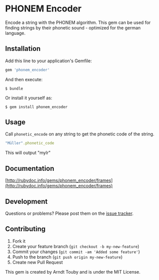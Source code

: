 # PHONEM Encoder

Encode a string with the PHONEM algorithm. This gem can be used for finding strings by their phonetic sound - optimized for the german language.


## Installation

Add this line to your application's Gemfile:

```ruby
gem 'phonem_encoder'
```
And then execute:

    $ bundle

Or install it yourself as:

    $ gem install phonem_encoder


## Usage

Call `phonetic_encode` on any string to get the phonetic code of the string.

```ruby
"Müller".phonetic_code
```

This will output "mylr"


## Documentation

[http://rubydoc.info/gems/phonem_encoder/frames](http://rubydoc.info/gems/phonem_encoder/frames)


## Development

Questions or problems? Please post them on the [issue tracker](https://github.com/arndttouby/phonem_encoder/issues).


## Contributing

1. Fork it
2. Create your feature branch (`git checkout -b my-new-feature`)
3. Commit your changes (`git commit -am 'Added some feature'`)
4. Push to the branch (`git push origin my-new-feature`)
5. Create new Pull Request


This gem is created by Arndt Touby and is under the MIT License.